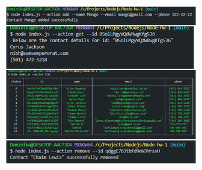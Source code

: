 ![Alt text](action-add.png) ![Alt text](action-get.png) ![Alt text](action-list.png) ![Alt text](action-remove.png)
